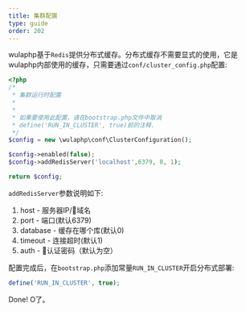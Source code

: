 ```yaml
---
title: 集群配置
type: guide
order: 202
---
```


wulaphp基于`Redis`提供分布式缓存。分布式缓存不需要显式的使用，它是wulaphp内部使用的缓存，只需要通过`conf/cluster_config.php`配置:

```php
<?php
/*
 * 集群运行时配置
 *
 *
 * 如果要使用此配置，请在bootstrap.php文件中取消
 * define('RUN_IN_CLUSTER', true)前的注释.
 */
$config = new \wulaphp\conf\ClusterConfiguration();

$config->enabled(false);
$config->addRedisServer('localhost',6379, 8, 1);

return $config;
```

`addRedisServer`参数说明如下:

1. host - 服务器IP/域名
2. port - 端口(默认6379)
3. database - 缓存在哪个库(默认0)
4. timeout - 连接超时(默认1)
5. auth - 认证密码（默认为空）

配置完成后，在`bootstrap.php`添加常量`RUN_IN_CLUSTER`开启分布式部署:

```php
define('RUN_IN_CLUSTER', true);
```

Done! O了。